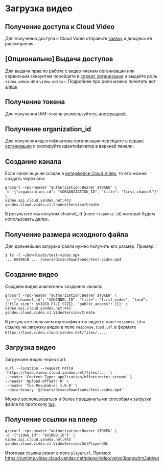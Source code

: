 # Загрузка видео

## Получение доступа к Cloud Video
Для получения доступа к Cloud Video отправьте [заявку](https://video.cloud.yandex.ru/) и дождесь ее рассморения.

## [Опционально] Выдача доступов
Для выдачи прав по работе с видео членам организации или сервисным аккаунтам перейдите в [сервис организации](https://org.cloud.yandex.ru/acl) и выдайте роль `video.admin` или `video.editor`.
Подробнее про роли можно почитать вот [здесь](https://cloud.yandex.ru/ru/docs/video/security/).

## Получение токена
Для получения IAM-токена возмользуйтесь [инструкцией](https://cloud.yandex.ru/ru/docs/iam/operations/iam-token/create).

## Получение organization_id
Для получения идентификатора организации перейдите в [сервис организации](https://org.cloud.yandex.ru/) и скопируйте идентификатор в верхней панели.

## Создание канала
Если канал еще не создан в [интерфейсе Cloud Video](https://video.cloud.yandex.ru/), то его можно создать через апи:
```
grpcurl -rpc-header "authorization:Bearer $TOKEN" \
-d '{"organization_id": "$ORGANIZATION_ID", "title": "first_channel"}' \
video.api.cloud.yandex.net:443 yandex.cloud.video.v1.ChannelService/Create
```
В результате мы получим channel_id (поле `response.id`) который будем использовать далее.

## Получение размера исходного файла
Для дальнейшей загрузки файла нужно получить его размер. Пример:
```
$ ls -l ~/Downloads/test-video.mp4
... 6899618 ... /Users/diman/Downloads/test-video.mp4
```

## Создание видео
Создаем видeo аналогично созданию канала:
```
grpcurl -rpc-header "authorization:Bearer $TOKEN" \
-d '{"channel_id": "$CHANNEL_ID", "title": "first_video", "tusd": {"file_size": $VIDEO_FILE_SIZE}, "public_access": {}}' \
video.api.cloud.yandex.net:443 yandex.cloud.video.v1.VideoService/Create
```
В результате получаем идентификатор видео в поле `response.id` и ссылку на загрузку видео в поле `response.tusd.url` в формате `https://tusd.video.cloud.yandex.net/files/...`.

## Загрузка видeo
Загружаем видео через curl:
```
curl --location --request PATCH 'https://tusd.video.cloud.yandex.net/files/...' \
--header 'Content-Type: application/offset+octet-stream' \
--header 'Upload-Offset: 0' \
--header 'Tus-Resumable: 1.0.0' \
--data-binary '@/Users/diman/Downloads/test-video.mp4'
```

Можно воспользоваться и более продвинутыми способами загрузки файла по протоколу [tus](https://tus.io/).

## Получение ссылки на плеер
```
grpcurl -rpc-header "authorization:Bearer $TOKEN" \ 
-d '{"video_id": "$VIDEO_ID"}' \
video.api.cloud.yandex.net:443 yandex.cloud.video.v1.VideoService/GetPlayerURL
```
Итоговая ссылка лежит в поле `playerUrl`.
Пример: https://runtime.video.cloud.yandex.net/player/video/vplvq3iqqqwlrm3aldwq
